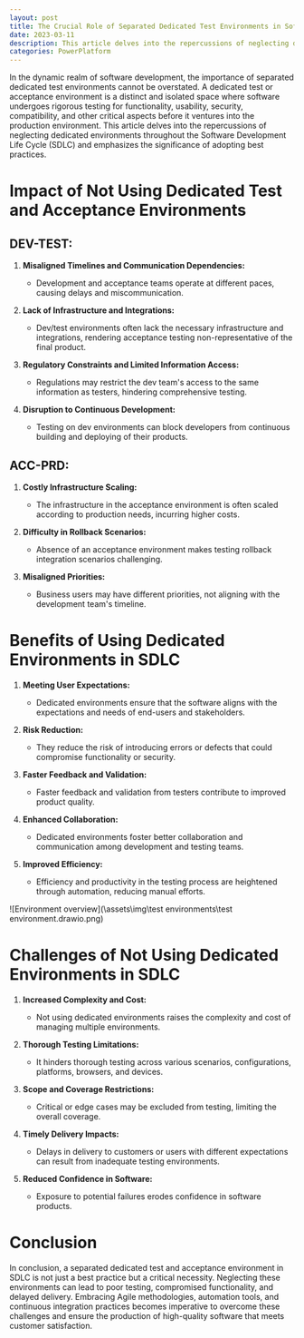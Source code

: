 ```yaml
---
layout: post
title: The Crucial Role of Separated Dedicated Test Environments in Software Development Life Cycle
date: 2023-03-11
description: This article delves into the repercussions of neglecting dedicated environments throughout the Software Development Life Cycle (SDLC) and emphasizes the significance of adopting best practices.
categories: PowerPlatform
---
```


In the dynamic realm of software development, the importance of separated dedicated test environments cannot be overstated. A dedicated test or acceptance environment is a distinct and isolated space where software undergoes rigorous testing for functionality, usability, security, compatibility, and other critical aspects before it ventures into the production environment. This article delves into the repercussions of neglecting dedicated environments throughout the Software Development Life Cycle (SDLC) and emphasizes the significance of adopting best practices.

# Impact of Not Using Dedicated Test and Acceptance Environments

## DEV-TEST:

1. **Misaligned Timelines and Communication Dependencies:**
   - Development and acceptance teams operate at different paces, causing delays and miscommunication.

2. **Lack of Infrastructure and Integrations:**
   - Dev/test environments often lack the necessary infrastructure and integrations, rendering acceptance testing non-representative of the final product.

3. **Regulatory Constraints and Limited Information Access:**
   - Regulations may restrict the dev team's access to the same information as testers, hindering comprehensive testing.

4. **Disruption to Continuous Development:**
   - Testing on dev environments can block developers from continuous building and deploying of their products.

## ACC-PRD:

1. **Costly Infrastructure Scaling:**
   - The infrastructure in the acceptance environment is often scaled according to production needs, incurring higher costs.

2. **Difficulty in Rollback Scenarios:**
   - Absence of an acceptance environment makes testing rollback integration scenarios challenging.

3. **Misaligned Priorities:**
   - Business users may have different priorities, not aligning with the development team's timeline.

# Benefits of Using Dedicated Environments in SDLC

1. **Meeting User Expectations:**
   - Dedicated environments ensure that the software aligns with the expectations and needs of end-users and stakeholders.

2. **Risk Reduction:**
   - They reduce the risk of introducing errors or defects that could compromise functionality or security.

3. **Faster Feedback and Validation:**
   - Faster feedback and validation from testers contribute to improved product quality.

4. **Enhanced Collaboration:**
   - Dedicated environments foster better collaboration and communication among development and testing teams.

5. **Improved Efficiency:**
   - Efficiency and productivity in the testing process are heightened through automation, reducing manual efforts.

![Environment overview](\assets\img\test environments\test environment.drawio.png)

# Challenges of Not Using Dedicated Environments in SDLC

1. **Increased Complexity and Cost:**
   - Not using dedicated environments raises the complexity and cost of managing multiple environments.

2. **Thorough Testing Limitations:**
   - It hinders thorough testing across various scenarios, configurations, platforms, browsers, and devices.

3. **Scope and Coverage Restrictions:**
   - Critical or edge cases may be excluded from testing, limiting the overall coverage.

4. **Timely Delivery Impacts:**
   - Delays in delivery to customers or users with different expectations can result from inadequate testing environments.

5. **Reduced Confidence in Software:**
   - Exposure to potential failures erodes confidence in software products.

# Conclusion

In conclusion, a separated dedicated test and acceptance environment in SDLC is not just a best practice but a critical necessity. Neglecting these environments can lead to poor testing, compromised functionality, and delayed delivery. Embracing Agile methodologies, automation tools, and continuous integration practices becomes imperative to overcome these challenges and ensure the production of high-quality software that meets customer satisfaction.


